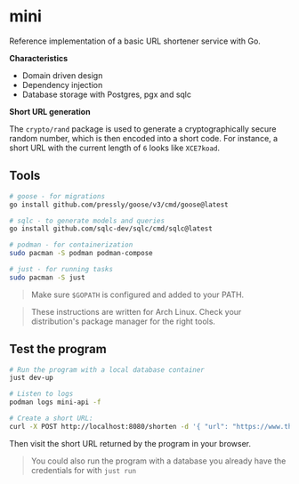 # mini
Reference implementation of a basic URL shortener service with Go.

**Characteristics**

- Domain driven design
- Dependency injection
- Database storage with Postgres, pgx and sqlc

**Short URL generation**

The `crypto/rand` package is used to generate a cryptographically secure random number, which is then encoded into a short code. For instance, a short URL with the current length of `6` looks like `XCE7koad`.

## Tools
```bash
# goose - for migrations
go install github.com/pressly/goose/v3/cmd/goose@latest

# sqlc - to generate models and queries
go install github.com/sqlc-dev/sqlc/cmd/sqlc@latest

# podman - for containerization
sudo pacman -S podman podman-compose

# just - for running tasks
sudo pacman -S just
```

> Make sure `$GOPATH` is configured and added to your PATH.

> These instructions are written for Arch Linux. Check your distribution's package manager for the right tools.

## Test the program
```bash
# Run the program with a local database container
just dev-up

# Listen to logs
podman logs mini-api -f

# Create a short URL:
curl -X POST http://localhost:8080/shorten -d '{ "url": "https://www.theverge.com/openai/718785/openai-gpt-oss-open-model-release" }'
```

Then visit the short URL returned by the program in your browser.

> You could also run the program with a database you already have the credentials for with `just run`

